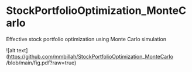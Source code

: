 # StockPortfolioOptimization_MonteCarlo
Effective stock portfolio optimization using Monte Carlo simulation

![alt text](https://github.com/mmbillah/StockPortfolioOptimization_MonteCarlo
/blob/main/fig.pdf?raw=true)
